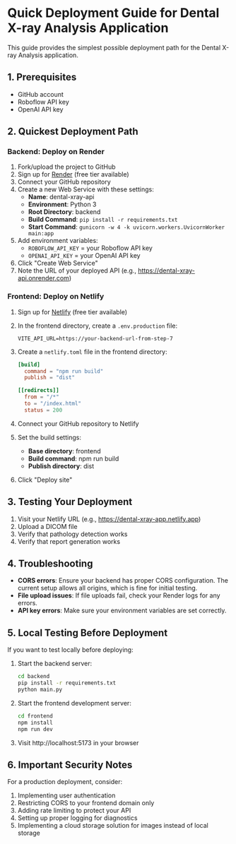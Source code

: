 # Quick Deployment Guide for Dental X-ray Analysis Application

This guide provides the simplest possible deployment path for the Dental X-ray Analysis application.

## 1. Prerequisites

- GitHub account
- Roboflow API key
- OpenAI API key

## 2. Quickest Deployment Path

### Backend: Deploy on Render

1. Fork/upload the project to GitHub
2. Sign up for [Render](https://render.com/) (free tier available)
3. Connect your GitHub repository
4. Create a new Web Service with these settings:
   - **Name**: dental-xray-api
   - **Environment**: Python 3
   - **Root Directory**: backend
   - **Build Command**: `pip install -r requirements.txt`
   - **Start Command**: `gunicorn -w 4 -k uvicorn.workers.UvicornWorker main:app`
5. Add environment variables:
   - `ROBOFLOW_API_KEY` = your Roboflow API key
   - `OPENAI_API_KEY` = your OpenAI API key
6. Click "Create Web Service"
7. Note the URL of your deployed API (e.g., https://dental-xray-api.onrender.com)

### Frontend: Deploy on Netlify

1. Sign up for [Netlify](https://www.netlify.com/) (free tier available)
2. In the frontend directory, create a `.env.production` file:
   ```
   VITE_API_URL=https://your-backend-url-from-step-7
   ```
3. Create a `netlify.toml` file in the frontend directory:

   ```toml
   [build]
     command = "npm run build"
     publish = "dist"

   [[redirects]]
     from = "/*"
     to = "/index.html"
     status = 200
   ```

4. Connect your GitHub repository to Netlify
5. Set the build settings:
   - **Base directory**: frontend
   - **Build command**: npm run build
   - **Publish directory**: dist
6. Click "Deploy site"

## 3. Testing Your Deployment

1. Visit your Netlify URL (e.g., https://dental-xray-app.netlify.app)
2. Upload a DICOM file
3. Verify that pathology detection works
4. Verify that report generation works

## 4. Troubleshooting

- **CORS errors**: Ensure your backend has proper CORS configuration. The current setup allows all origins, which is fine for initial testing.
- **File upload issues**: If file uploads fail, check your Render logs for any errors.
- **API key errors**: Make sure your environment variables are set correctly.

## 5. Local Testing Before Deployment

If you want to test locally before deploying:

1. Start the backend server:

   ```bash
   cd backend
   pip install -r requirements.txt
   python main.py
   ```

2. Start the frontend development server:

   ```bash
   cd frontend
   npm install
   npm run dev
   ```

3. Visit http://localhost:5173 in your browser

## 6. Important Security Notes

For a production deployment, consider:

1. Implementing user authentication
2. Restricting CORS to your frontend domain only
3. Adding rate limiting to protect your API
4. Setting up proper logging for diagnostics
5. Implementing a cloud storage solution for images instead of local storage
